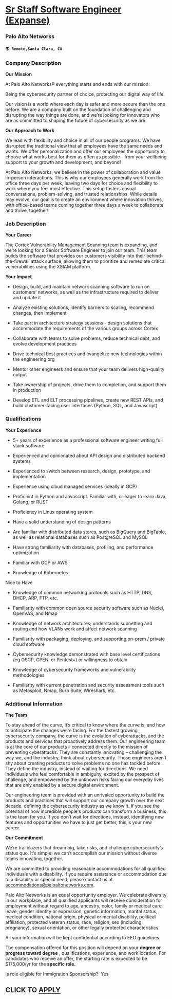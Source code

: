 # [Sr Staff Software Engineer (Expanse)](https://www.remotewlb.com/apply/sr-staff-software-engineer-expanse-109170)  
### Palo Alto Networks  
#### `🌎 Remote,Santa Clara, CA`  

### **Company Description**

 **Our Mission**

At Palo Alto Networks® everything starts and ends with our mission:

Being the cybersecurity partner of choice, protecting our digital way of life.

Our vision is a world where each day is safer and more secure than the one before. We are a company built on the foundation of challenging and disrupting the way things are done, and we’re looking for innovators who are as committed to shaping the future of cybersecurity as we are.

 **Our Approach to Work**

We lead with flexibility and choice in all of our people programs. We have disrupted the traditional view that all employees have the same needs and wants. We offer personalization and offer our employees the opportunity to choose what works best for them as often as possible - from your wellbeing support to your growth and development, and beyond!

At Palo Alto Networks, we believe in the power of collaboration and value in-person interactions. This is why our employees generally work from the office three days per week, leaving two days for choice and flexibility to work where you feel most effective. This setup fosters casual conversations, problem-solving, and trusted relationships. While details may evolve, our goal is to create an environment where innovation thrives, with office-based teams coming together three days a week to collaborate and thrive, together!

###  **Job Description**

 **Your Career**

The Cortex Vulnerability Management Scanning team is expanding, and we’re looking for a Senior Software Engineer to join our team. This team builds the software that provides our customers visibility into their behind-the-firewall attack surface, allowing them to prioritize and remediate critical vulnerabilities using the XSIAM platform.

 **Your Impact**

  * Design, build, and maintain network scanning software to run on customers’ networks, as well as the infrastructure required to deliver and update it

  * Analyze existing solutions, identify barriers to scaling, recommend changes, then implement

  * Take part in architecture strategy sessions - design solutions that accommodate the requirements of the various groups across Cortex

  * Collaborate with teams to solve problems, reduce technical debt, and evolve development practices

  * Drive technical best practices and evangelize new technologies within the engineering org

  * Mentor other engineers and ensure that your team delivers high-quality output

  * Take ownership of projects, drive them to completion, and support them in production

  * Develop ETL and ELT processing pipelines, create new REST APIs, and build customer-facing user interfaces (Python, SQL, and Javascript)

###  **Qualifications**

 **Your Experience**

  * 5+ years of experience as a professional software engineer writing full stack software

  * Experienced and opinionated about API design and distributed backend systems

  * Experienced to switch between research, design, prototype, and implementation

  * Experience using cloud managed services (ideally in GCP)

  * Proficient in Python and Javascript. Familiar with, or eager to learn Java, Golang, or RUST

  * Proficiency in Linux operating system 

  * Have a solid understanding of design patterns

  * Are familiar with distributed data stores, such as BigQuery and BigTable, as well as relational databases such as PostgreSQL and MySQL

  * Have strong familiarity with databases, profiling, and performance optimization

  * Familiar with GCP or AWS

  * Knowledge of Kubernetes

Nice to Have

  * Knowledge of common networking protocols such as HTTP, DNS, DHCP, ARP, FTP, etc. 

  * Familiarity with common open source security software such as Nuclei, OpenVAS, and Nmap

  * Knowledge of network architectures; understands subnetting and routing and how VLANs work and affect network scanning 

  * Familiarity with packaging, deploying, and supporting on-prem / private cloud software

  * Cybersecurity knowledge demonstrated with base level certifications (eg OSCP, GPEN, or Pentest+) or willingness to obtain

  * Knowledge of cybersecurity frameworks and vulnerability methodologies

  * Familiarity with current penetration and security assessment tools such as Metasploit, Nmap, Burp Suite, Wireshark, etc.

###  **Additional Information**

 **The Team**

To stay ahead of the curve, it’s critical to know where the curve is, and how to anticipate the changes we’re facing. For the fastest growing cybersecurity company, the curve is the evolution of cyberattacks, and the products and services that proactively address them. Our engineering team is at the core of our products – connected directly to the mission of preventing cyberattacks. They are constantly innovating – challenging the way we, and the industry, think about cybersecurity. These engineers aren’t shy about creating products to solve problems no one has tackled before. They define the industry, instead of waiting for directions. We need individuals who feel comfortable in ambiguity, excited by the prospect of challenge, and empowered by the unknown risks facing our everyday lives that are only enabled by a secure digital environment.

Our engineering team is provided with an unrivaled opportunity to build the products and practices that will support our company growth over the next decade, defining the cybersecurity industry as we know it. If you see the potential of how incredible people's products can transform a business, this is the team for you. If you don’t wait for directions, instead, identifying new features and opportunities we have to just get better, this is your new career.

 **Our Commitment**

We’re trailblazers that dream big, take risks, and challenge cybersecurity’s status quo. It’s simple: we can’t accomplish our mission without diverse teams innovating, together.

We are committed to providing reasonable accommodations for all qualified individuals with a disability. If you require assistance or accommodation due to a disability or special need, please contact us at accommodations@paloaltonetworks.com.

Palo Alto Networks is an equal opportunity employer. We celebrate diversity in our workplace, and all qualified applicants will receive consideration for employment without regard to age, ancestry, color, family or medical care leave, gender identity or expression, genetic information, marital status, medical condition, national origin, physical or mental disability, political affiliation, protected veteran status, race, religion, sex (including pregnancy), sexual orientation, or other legally protected characteristics.

All your information will be kept confidential according to EEO guidelines.

The compensation offered for this position will depend on your **degree or progress toward degree** , qualifications, experience, and work location. For candidates who receive an offer, the starting rate is expected to be $175,000/yr for the **specific role.**

Is role eligible for Immigration Sponsorship?: Yes

  
## CLICK TO [APPLY](https://www.remotewlb.com/apply/sr-staff-software-engineer-expanse-109170)


